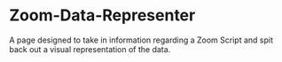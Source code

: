 # Zoom-Data-Representer
A page designed to take in information regarding a Zoom Script and spit back out a visual representation of the data.
